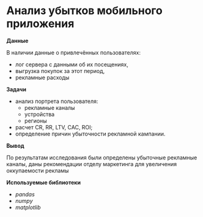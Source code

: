 # Анализ убытков мобильного приложения

**Данные**

В наличии данные о привлечённых пользователях:
 * лог сервера с данными об их посещениях,
 * выгрузка покупок за этот период,
 * рекламные расходы
 
**Задачи**

 * анализ портрета пользователя:
   * рекламные каналы
   * устройства
   * регионы
 * расчет CR, RR, LTV, CAC, ROI;
 * определение причин убыточности рекламной кампании.

**Вывод** 

По результатам исследования были определены убыточные рекламные каналы, даны рекомендации отделу маркетинга для увеличения оккупаемости рекламы

**Используемые библиотеки**

 * *pandas*
 * *numpy*
 * *matplotlib*
